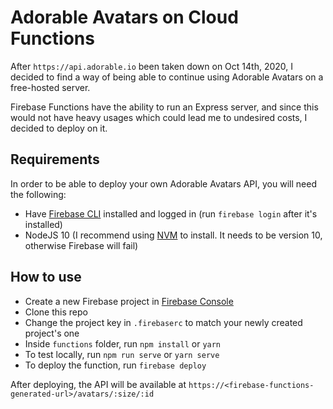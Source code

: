# Adorable Avatars on Cloud Functions

After `https://api.adorable.io` been taken down on Oct 14th, 2020, I decided to find a way of being able to continue using Adorable Avatars on a free-hosted server. 

Firebase Functions have the ability to run an Express server, and since this would not have heavy usages which could lead me to undesired costs, I decided to deploy on it.

## Requirements

In order to be able to deploy your own Adorable Avatars API, you will need the following:

* Have [Firebase CLI](https://firebase.google.com/docs/cli) installed and logged in (run `firebase login` after it's installed)
* NodeJS 10 (I recommend using [NVM](https://github.com/nvm-sh/nvm) to install. It needs to be version 10, otherwise Firebase will fail)

## How to use

* Create a new Firebase project in [Firebase Console](https://console.firebase.google.com/)
* Clone this repo
* Change the project key in `.firebaserc` to match your newly created project's one
* Inside `functions` folder, run `npm install` or `yarn`
* To test locally, run `npm run serve` or `yarn serve`
* To deploy the function, run `firebase deploy`

After deploying, the API will be available at `https://<firebase-functions-generated-url>/avatars/:size/:id`